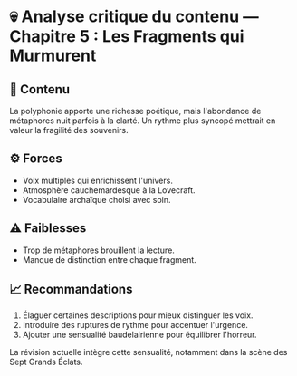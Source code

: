 # 💀 Analyse critique du contenu — Chapitre 5 : Les Fragments qui Murmurent

## 🧠 Contenu
La polyphonie apporte une richesse poétique, mais l'abondance de métaphores nuit parfois à la clarté. Un rythme plus syncopé mettrait en valeur la fragilité des souvenirs.

## ⚙️ Forces
- Voix multiples qui enrichissent l'univers.
- Atmosphère cauchemardesque à la Lovecraft.
- Vocabulaire archaïque choisi avec soin.

## ⚠️ Faiblesses
- Trop de métaphores brouillent la lecture.
- Manque de distinction entre chaque fragment.

## 📈 Recommandations
1. Élaguer certaines descriptions pour mieux distinguer les voix.
2. Introduire des ruptures de rythme pour accentuer l'urgence.
3. Ajouter une sensualité baudelairienne pour équilibrer l'horreur.

La révision actuelle intègre cette sensualité, notamment dans la scène des Sept Grands Éclats.
